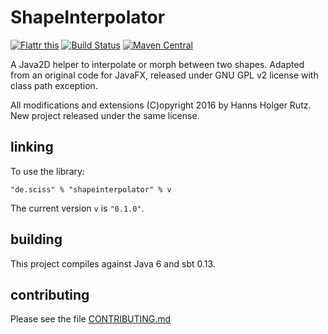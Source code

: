 # ShapeInterpolator

[![Flattr this](http://api.flattr.com/button/flattr-badge-large.png)](https://flattr.com/submit/auto?user_id=sciss&url=https%3A%2F%2Fgithub.com%2FSciss%2FShapeInterpolator&title=ShapeInterpolator&language=Java&tags=github&category=software)
[![Build Status](https://travis-ci.org/Sciss/ShapeInterpolator.svg?branch=master)](https://travis-ci.org/Sciss/ShapeInterpolator)
[![Maven Central](https://maven-badges.herokuapp.com/maven-central/de.sciss/shapeinterpolator/badge.svg)](https://maven-badges.herokuapp.com/maven-central/de.sciss/shapeinterpolator)

A Java2D helper to interpolate or morph between two shapes. Adapted from an original code for JavaFX,
released under GNU GPL v2 license with class path exception. 

All modifications and extensions (C)opyright 2016 by Hanns Holger Rutz. 
New project released under the same license.

## linking

To use the library:

    "de.sciss" % "shapeinterpolator" % v

The current version `v` is `"0.1.0"`.

## building

This project compiles against Java 6 and sbt 0.13.

## contributing

Please see the file [CONTRIBUTING.md](CONTRIBUTING.md)
